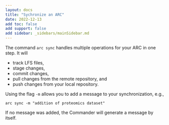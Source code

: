 ```yaml
---
layout: docs
title: "Sychronize an ARC"
date: 2022-12-13
add toc: false
add support: false
add sidebar: _sidebars/mainSidebar.md
---
```


The command `arc sync` handles multiple operations for your ARC in one step. It will

- track LFS files,
- stage changes,
- commit changes,
- pull changes from the remote repository, and
- push changes from your local repository. 

Using the flag `-m` allows you to add a message to your synchronization, e.g.,

```
arc sync -m "addition of proteomics dataset"
```
If no message was added, the Commander will generate a message by itself. 

<!-- TODO

Andrea: link to workaround / FAQ 
 -->
